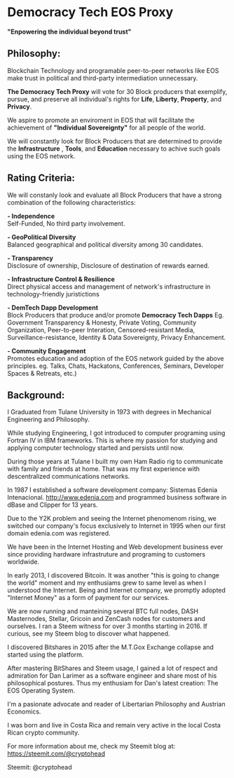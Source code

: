# Democracy Tech EOS Proxy
**"Enpowering the individual beyond trust"**


## Philosophy: ##
Blockchain Technology and programable peer-to-peer networks like EOS make trust in political and third-party intermediation unnecessary.

**The Democracy Tech Proxy**  will vote for 30 Block producers that exemplify, pursue, and preserve all individual's rights for **Life**, **Liberty**, **Property**, and **Privacy**.

We aspire to promote an enviroment in EOS that will facilitate the achievement of **"Individual Sovereignty"** for all people of the world.

We will constantly look for Block Producers that are determined to provide the **Infrastructure** , **Tools**, and **Education** necessary to achive such goals using the EOS network.


## Rating Criteria: ##  
We will constanly look and evaluate all Block Producers that have a strong combination of the following characteristics:

**- Independence**   
	Self-Funded, No third party involvement. 

**- GeoPolitical Diversity**  
	Balanced geographical and political diversity among 30 candidates.

**- Transparency**    
 	Disclosure of ownership, Disclosure of destination of rewards earned.

**- Infrastructure Control & Resilience**   
	Direct physical access and management of network's infrastructure in technology-friendly juristictions
	
**- DemTech Dapp Development**  
	Block Producers that produce and/or promote **Democracy Tech Dapps** 
	Eg. Government Transparency & Honesty, Private Voting, Community Organization, Peer-to-peer Interation,
	Censored-resistant Media,  Surveillance-resistance, Identity & Data Sovereignty, Privacy Enhancement.    

**-  Community Engagement**  
 	Promotes education and adoption of the EOS network guided by the above principles. 
	eg. Talks, Chats, Hackatons, Conferences, Seminars, Developer Spaces & Retreats, etc.)
	

## Background: ##
I Graduated from Tulane University in 1973 with degrees in Mechanical Engineering and Philosophy.

While studying Engineering, I got introduced to computer programing using Fortran IV in IBM frameworks. 
This is where my passion for studying and applying computer technology started and persists until now. 

During those years at Tulane I built my own Ham Radio rig to communicate with family and friends at home. That was my first experience with descentralized communications networks.

In 1987 I established a software development company: Sistemas Edenia Intenacional. http://www.edenia.com and programmed business software in dBase and Clipper for 13 years.

Due to the Y2K problem and seeing the Internet phenomenom rising, we switched our company's focus exclusively to Internet in 1995 when our first domain edenia.com was registered.

We have been in the Internet Hosting and Web development business ever since providing hardware infrastruture and programing to customers worldwide.

In early 2013, I discovered Bitcoin. It was another "this is going to change the world" moment and my enthusiams grew to same level as when I understood the Internet. Being and Internet company, we promptly adopted "Internet Money" as a form of payment for our services.

We are now running and manteining several BTC full nodes, DASH Masternodes, Stellar, Gricoin and ZenCash nodes for customers and ourselves.
I ran a Steem witness for over 3 months starting in 2016. If curious, see my Steem blog to discover what happened.

I discovered Bitshares in 2015 after the M.T.Gox Exchange collapse and started using the platform.

After mastering BitShares and Steem usage, I gained a lot of respect and admiration for Dan Larimer as a software engineer and share most of his philosophical postures. Thus my enthusiam for Dan's latest creation: The EOS Operating System.

I'm a pasionate advocate and reader of Libertarian Philosophy and Austrian Economics.

I was born and live in Costa Rica and remain very active in the local Costa Rican crypto community.

For more information about me, check my Steemit blog at: https://steemit.com/@cryptohead

Steemit: @cryptohead
